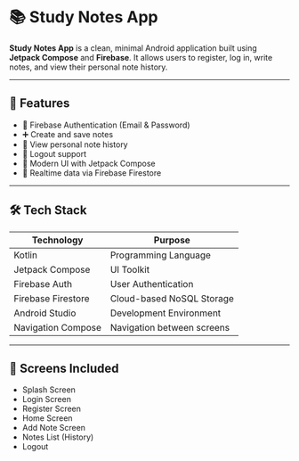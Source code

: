 # 📚 Study Notes App

**Study Notes App** is a clean, minimal Android application built using **Jetpack Compose** and **Firebase**. It allows users to register, log in, write notes, and view their personal note history.

---

## 🚀 Features

- 🔐 Firebase Authentication (Email & Password)
- ➕ Create and save notes
- 📖 View personal note history
- 🔁 Logout support
- 🎨 Modern UI with Jetpack Compose
- 🔄 Realtime data via Firebase Firestore

---

## 🛠 Tech Stack

| Technology         | Purpose                          |
|--------------------|----------------------------------|
| Kotlin             | Programming Language             |
| Jetpack Compose    | UI Toolkit                       |
| Firebase Auth      | User Authentication              |
| Firebase Firestore | Cloud-based NoSQL Storage        |
| Android Studio     | Development Environment          |
| Navigation Compose | Navigation between screens       |

---

## 📂 Screens Included

- Splash Screen
- Login Screen
- Register Screen
- Home Screen
- Add Note Screen
- Notes List (History)
- Logout
